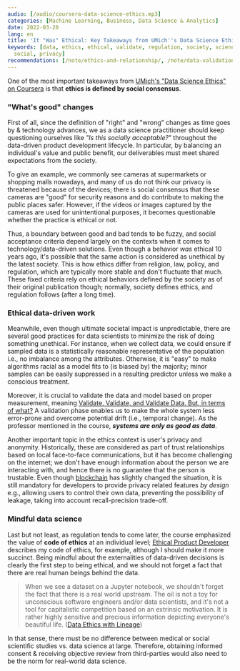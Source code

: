 ```yaml
---
audio: [/audio/coursera-data-science-ethics.mp3]
categories: [Machine Learning, Business, Data Science & Analytics]
date: 2022-03-20
lang: en
title: 'It "Was" Ethical: Key Takeaways from UMich''s Data Science Ethics Course'
keywords: [data, ethics, ethical, validate, regulation, society, science, driven,
  social, privacy]
recommendations: [/note/ethics-and-relationship/, /note/data-validation/, /note/airflow-lineage/]
---
```


One of the most important takeaways from [UMich's "Data Science Ethics" on Coursera](https://www.coursera.org/learn/data-science-ethics/) is that **ethics is defined by social consensus**.

### "What's good" changes

First of all, since the definition of "right" and "wrong" changes as time goes by & technology advances, we as a data science practitioner should keep questioning ourselves like *"Is this socially acceptable?"* throughout the data-driven product development lifecycle. In particular, by balancing an individual's value and public benefit, our deliverables must meet shared expectations from the society.

To give an example, we commonly see cameras at supermarkets or shopping malls nowadays, and many of us do not think our privacy is threatened because of the devices; there is social consensus that these cameras are "good" for security reasons and do contribute to making the public places safer. However, if the videos or images captured by the cameras are used for unintentional purposes, it becomes questionable whether the practice is ethical or not.

Thus, a boundary between good and bad tends to be fuzzy, and social acceptance criteria depend largely on the contexts when it comes to technology/data-driven solutions. Even though a behavior *was* ethical 10 years ago, it's possible that the same action is considered as unethical by the latest society. This is how ethics differ from religion, law, policy, and regulation, which are typically more stable and don't fluctuate that much. These fixed criteria rely on ethical behaviors defined by the society as of their original publication though; normally, society defines ethics, and regulation follows (after a long time).

### Ethical data-driven work

Meanwhile, even though ultimate societal impact is unpredictable, there are several good practices for data scientists to minimize the risk of doing something unethical. For instance, when we collect data, we could ensure if sampled data is a statistically reasonable representative of the population i.e., no imbalance among the attributes. Otherwise, it is "easy" to make algorithms racial as a model fits to (is biased by) the majority; minor samples can be easily suppressed in a resulting predictor unless we make a conscious treatment.

Moreover, it is crucial to validate the data and model based on proper measurement, meaning [Validate, Validate, and Validate Data. But, in terms of what?](/note/data-validation/) A validation phase enables us to make the whole system less error-prone and overcome potential drift (i.e., temporal change). As the professor mentioned in the course, ***systems are only as good as data***.

Another important topic in the ethics context is user's privacy and anonymity. Historically, these are considered as part of trust relationships based on local face-to-face communications, but it has become challenging on the internet; we don't have enough information about the person we are interacting with, and hence there is no guarantee that the person is trustable. Even though [blockchain](/note/coursera-blockchain-specialization/) has slightly changed the situation, it is still mandatory for developers to provide privacy related features *by design* e.g., allowing users to control their own data, preventing the possibility of leakage, taking into account recall-precision trade-off.

### Mindful data science

Last but not least, as regulation tends to come later, the course emphasized the value of **code of ethics** at an individual level; [Ethical Product Developer
](/note/ethical-product-developer/) describes my code of ethics, for example, although I should make it more succinct. Being mindful about the externalities of data-driven decisions is clearly the first step to being ethical, and we should not forget a fact that there are real human beings behind the data.

> When we see a dataset on a Jupyter notebook, we shouldn't forget the fact that there is a real world upstream. The oil is not a toy for unconscious software engineers and/or data scientists, and it's not a tool for capitalistic competition based on an extrinsic motivation. It is rather highly sensitive and precious information depicting everyone's beautiful life. ([Data Ethics with Lineage](/note/airflow-lineage/))

In that sense, there must be no difference between medical or social scientific studies vs. data science at large. Therefore, obtaining informed consent & receiving objective review from third-parties would also need to be the norm for real-world data science.


